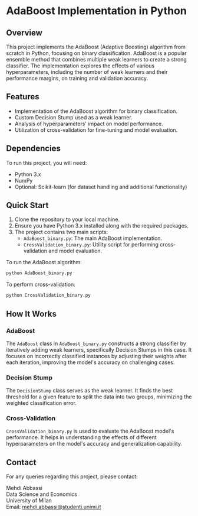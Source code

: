 
# AdaBoost Implementation in Python

## Overview
This project implements the AdaBoost (Adaptive Boosting) algorithm from scratch in Python, focusing on binary classification. AdaBoost is a popular ensemble method that combines multiple weak learners to create a strong classifier. The implementation explores the effects of various hyperparameters, including the number of weak learners and their performance margins, on training and validation accuracy.

## Features
- Implementation of the AdaBoost algorithm for binary classification.
- Custom Decision Stump used as a weak learner.
- Analysis of hyperparameters' impact on model performance.
- Utilization of cross-validation for fine-tuning and model evaluation.

## Dependencies
To run this project, you will need:
- Python 3.x
- NumPy
- Optional: Scikit-learn (for dataset handling and additional functionality)

## Quick Start
1. Clone the repository to your local machine.
2. Ensure you have Python 3.x installed along with the required packages.
3. The project contains two main scripts:
   - `AdaBoost_binary.py`: The main AdaBoost implementation.
   - `CrossValidation_binary.py`: Utility script for performing cross-validation and model evaluation.

To run the AdaBoost algorithm:
```bash
python AdaBoost_binary.py
```

To perform cross-validation:
```bash
python CrossValidation_binary.py
```

## How It Works
### AdaBoost
The `AdaBoost` class in `AdaBoost_binary.py` constructs a strong classifier by iteratively adding weak learners, specifically Decision Stumps in this case. It focuses on incorrectly classified instances by adjusting their weights after each iteration, improving the model's accuracy on challenging cases.

### Decision Stump
The `DecisionStump` class serves as the weak learner. It finds the best threshold for a given feature to split the data into two groups, minimizing the weighted classification error.

### Cross-Validation
`CrossValidation_binary.py` is used to evaluate the AdaBoost model's performance. It helps in understanding the effects of different hyperparameters on the model's accuracy and generalization capability.

## Contact
For any queries regarding this project, please contact:

Mehdi Abbassi  
Data Science and Economics  
University of Milan  
Email: mehdi.abbassi@studenti.unimi.it
